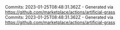 Commits: 2023-01-25T08:48:31.362Z - Generated via https://github.com/marketplace/actions/artificial-grass
<br>
Commits: 2023-01-25T08:48:31.362Z - Generated via https://github.com/marketplace/actions/artificial-grass
<br>
